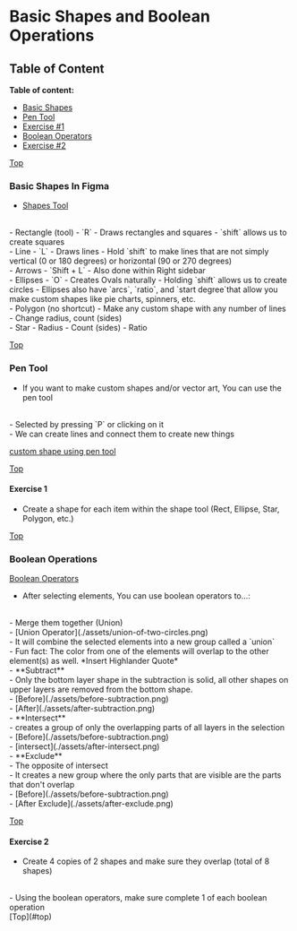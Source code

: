 # Basic Shapes and Boolean Operations

<a id="top"></a>
## Table of Content

**Table of content:**
- [Basic Shapes](#item-one)
- [Pen Tool](#item-two)
- [Exercise #1](#item-three)
- [Boolean Operators](#item-four)
- [Exercise #2](#item-five)


<a id="item-one"></a>
[Top](#top)
### Basic Shapes In Figma
- [Shapes Tool](./assets/shapes-in-toolbar.png)
<br/>
- Rectangle (tool) - `R` 
    - Draws rectangles and squares
    - `shift` allows us to create squares 
    <br/>
- Line - `L`
    - Draws lines 
    - Hold `shift` to make lines that are not simply vertical (0 or 180 degrees) or horizontal (90 or 270 degrees)
    <br/>
- Arrows - `Shift + L`
    - Also done within Right sidebar 
    <br/>
- Ellipses - `O` 
    - Creates Ovals naturally
    - Holding `shift` allows us to create circles
    - Ellipses also have `arcs`, `ratio`, and `start degree`that allow you make custom shapes like pie charts, spinners, etc.
    <br/>
- Polygon (no shortcut)
    - Make any custom shape with any number of lines
    - Change radius, count (sides)
    <br/>
- Star 
    - Radius
    - Count (sides)
    - Ratio

<a id="item-two"></a>
[Top](#top)
### Pen Tool 
- If you want to make custom shapes and/or vector art, You can use the pen tool 
<br/>
- Selected by pressing `P` or clicking on it
<br/>
- We can create lines and connect them to create new things

[custom shape using pen tool](./assets/custom-shape-from-pen.png)


<a id="item-three"></a>
[Top](#top)
#### Exercise 1
- Create a shape for each item within the shape tool (Rect, Ellipse, Star, Polygon, etc.)

<a id="item-four"></a>
[Top](#top)
### Boolean Operations

[Boolean Operators](./assets/boolean-operators-in-top-toolbar.png)

- After selecting elements, You can use boolean operators to...:
<br/>
- Merge them together (Union)
<br/>
    - [Union Operator](./assets/union-of-two-circles.png)
    <br/>
    - It will combine the selected elements into a new group called a `union`
    <br/>
    - Fun fact: The color from one of the elements will overlap to the other element(s) as well. *Insert Highlander Quote*
    <br/>
- **Subtract** 
    <br/>
    - Only the bottom layer shape in the subtraction is solid, all other shapes on upper layers are removed from the bottom shape.
    <br/> 
    - [Before](./assets/before-subtraction.png)
    <br/>
    - [After](./assets/after-subtraction.png)
    <br/>
- **Intersect** 
    <br/>
    - creates a group of only the overlapping parts of all layers in the selection
    <br/>
    -  [Before](./assets/before-subtraction.png)
    <br/>
    - [intersect](./assets/after-intersect.png)
    <br/>
- **Exclude**
    <br/>
    - The opposite of intersect
    <br/>
    - It creates a new group where the only parts that are visible are the parts that don't overlap
    <br/>
     -  [Before](./assets/before-subtraction.png)
     <br/>
     - [After Exclude](./assets/after-exclude.png)
    
<a id="item-five"></a>
[Top](#top)
#### Exercise 2
- Create 4 copies of 2 shapes and make sure they overlap
(total of 8 shapes)
<br/>
- Using the boolean operators, make sure complete 1 of each boolean operation
<br/>
[Top](#top)
